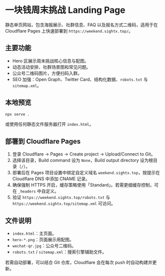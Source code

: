 # 一块钱周末挑战 Landing Page

静态单页网站，包含海报展示、社群信息、FAQ 以及报名方式二维码，适用于在 Cloudflare Pages 上快速部署到 `https://weekend.sightx.top/`。

## 主要功能
- Hero 区展示周末挑战核心信息与配图。
- 动态活动安排、社群场景图和常见问题。
- 公众号二维码图片，方便扫码入群。
- SEO 加强：Open Graph、Twitter Card、结构化数据、`robots.txt` 与 `sitemap.xml`。

## 本地预览
```bash
npx serve .
```
或使用任何静态文件服务器打开 `index.html`。

## 部署到 Cloudflare Pages
1. 登录 Cloudflare → Pages → Create project → Upload/Connect to Git。
2. 选择该目录，Build command 设为 `None`，Build output directory 设为根目录（`/`）。
3. 部署后在 Pages 项目设置中绑定自定义域名 `weekend.sightx.top`，按提示在 Cloudflare DNS 中添加 CNAME 记录。
4. 确保强制 HTTPS 开启，缓存策略使用「Standard」。若需更细缓存控制，可在 `_headers` 中自定义。
5. 验证 `https://weekend.sightx.top/robots.txt` 与 `https://weekend.sightx.top/sitemap.xml` 可访问。

## 文件说明
- `index.html`：主页面。
- `hero-*.png`：页面展示用配图。
- `wechat-qr.jpg`：公众号二维码。
- `robots.txt` / `sitemap.xml`：搜索引擎辅助文件。

若需自动部署，可以结合 Git 仓库，Cloudflare 会在每次 push 时自动构建并更新。
